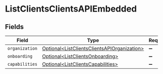 # ListClientsClientsAPIEmbedded


## Fields

| Field                                                                                                        | Type                                                                                                         | Required                                                                                                     | Description                                                                                                  |
| ------------------------------------------------------------------------------------------------------------ | ------------------------------------------------------------------------------------------------------------ | ------------------------------------------------------------------------------------------------------------ | ------------------------------------------------------------------------------------------------------------ |
| `organization`                                                                                               | [Optional\<ListClientsClientsAPIOrganization>](../../models/operations/ListClientsClientsAPIOrganization.md) | :heavy_minus_sign:                                                                                           | N/A                                                                                                          |
| `onboarding`                                                                                                 | [Optional\<ListClientsOnboarding>](../../models/operations/ListClientsOnboarding.md)                         | :heavy_minus_sign:                                                                                           | N/A                                                                                                          |
| `capabilities`                                                                                               | [Optional\<ListClientsCapabilities>](../../models/operations/ListClientsCapabilities.md)                     | :heavy_minus_sign:                                                                                           | N/A                                                                                                          |